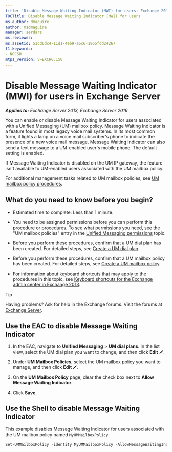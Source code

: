 ```yaml
---
title: 'Disable Message Waiting Indicator (MWI) for users: Exchange 2013 Help'
TOCTitle: Disable Message Waiting Indicator (MWI) for users
ms.author: dmaguire
author: msdmaguire
manager: serdars
ms.reviewer:
ms.assetid: 51cd6dc4-11d1-4eb9-a6c6-1965fcd24267
f1.keywords:
- NOCSH
mtps_version: v=EXCHG.150
---
```


# Disable Message Waiting Indicator (MWI) for users in Exchange Server

_**Applies to:** Exchange Server 2013, Exchange Server 2016_

You can enable or disable Message Waiting Indicator for users associated with a Unified Messaging (UM) mailbox policy. Message Waiting Indicator is a feature found in most legacy voice mail systems. In its most common form, it lights a lamp on a voice mail subscriber's phone to indicate the presence of a new voice mail message. Message Waiting Indicator can also send a text message to a UM-enabled user's mobile phone. The default setting is enabled.

If Message Waiting Indicator is disabled on the UM IP gateway, the feature isn't available to UM-enabled users associated with the UM mailbox policy.

For additional management tasks related to UM mailbox policies, see [UM mailbox policy procedures](um-mailbox-policy-procedures-exchange-2013-help.md).

## What do you need to know before you begin?

- Estimated time to complete: Less than 1 minute.

- You need to be assigned permissions before you can perform this procedure or procedures. To see what permissions you need, see the "UM mailbox policies" entry in the [Unified Messaging permissions](unified-messaging-permissions-exchange-2013-help.md) topic.

- Before you perform these procedures, confirm that a UM dial plan has been created. For detailed steps, see [Create a UM dial plan](create-um-dial-plan-exchange-2013-help.md).

- Before you perform these procedures, confirm that a UM mailbox policy has been created. For detailed steps, see [Create a UM mailbox policy](create-um-mailbox-policy-exchange-2013-help.md).

- For information about keyboard shortcuts that may apply to the procedures in this topic, see [Keyboard shortcuts for the Exchange admin center in Exchange 2013](keyboard-shortcuts-in-the-exchange-admin-center-2013-help.md).

> [!TIP]
> Having problems? Ask for help in the Exchange forums. Visit the forums at [Exchange Server](https://go.microsoft.com/fwlink/p/?linkId=60612).

## Use the EAC to disable Message Waiting Indicator

1. In the EAC, navigate to **Unified Messaging** \> **UM dial plans**. In the list view, select the UM dial plan you want to change, and then click **Edit** ![Edit icon](images/ITPro_EAC_EditIcon.gif).

2. Under **UM Mailbox Policies**, select the UM mailbox policy you want to manage, and then click **Edit** ![Edit icon](images/ITPro_EAC_EditIcon.gif).

3. On the **UM Mailbox Policy** page, clear the check box next to **Allow Message Waiting Indicator**.

4. Click **Save**.

## Use the Shell to disable Message Waiting Indicator

This example disables Message Waiting Indicator for users associated with the UM mailbox policy named `MyUMMailboxPolicy`.

```powershell
Set-UMMailboxPolicy -identity MyUMMailboxPolicy -AllowMessageWaitingIndicator $false
```
